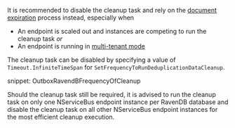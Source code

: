 It is recommended to disable the cleanup task and rely on the [document expiration](https://ravendb.net/docs/article-page/latest/csharp/server/extensions/expiration) process instead, especially when

- An endpoint is scaled out and instances are competing to run the cleanup task _or_
- An endpoint is running in [multi-tenant mode](/persistence/ravendb/#multi-tenant-support)

The cleanup task can be disabled by specifying a value of `Timeout.InfiniteTimeSpan` for `SetFrequencyToRunDeduplicationDataCleanup`.

snippet: OutboxRavendBFrequencyOfCleanup

Should the cleanup task still be required, it is advised to run the cleanup task on only one NServiceBus endpoint instance per RavenDB database and disable the cleanup task on all other NServiceBus endpoint instances for the most efficient cleanup execution.